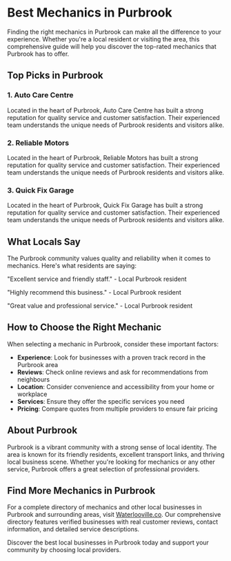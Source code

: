 # Best Mechanics in Purbrook

Finding the right mechanics in Purbrook can make all the difference to your experience. Whether you're a local resident or visiting the area, this comprehensive guide will help you discover the top-rated mechanics that Purbrook has to offer.

## Top Picks in Purbrook

### 1. Auto Care Centre
Located in the heart of Purbrook, Auto Care Centre has built a strong reputation for quality service and customer satisfaction. Their experienced team understands the unique needs of Purbrook residents and visitors alike.

### 2. Reliable Motors
Located in the heart of Purbrook, Reliable Motors has built a strong reputation for quality service and customer satisfaction. Their experienced team understands the unique needs of Purbrook residents and visitors alike.

### 3. Quick Fix Garage
Located in the heart of Purbrook, Quick Fix Garage has built a strong reputation for quality service and customer satisfaction. Their experienced team understands the unique needs of Purbrook residents and visitors alike.

## What Locals Say

The Purbrook community values quality and reliability when it comes to mechanics. Here's what residents are saying:

"Excellent service and friendly staff." - Local Purbrook resident

"Highly recommend this business." - Local Purbrook resident

"Great value and professional service." - Local Purbrook resident

## How to Choose the Right Mechanic

When selecting a mechanic in Purbrook, consider these important factors:

- **Experience**: Look for businesses with a proven track record in the Purbrook area
- **Reviews**: Check online reviews and ask for recommendations from neighbours
- **Location**: Consider convenience and accessibility from your home or workplace
- **Services**: Ensure they offer the specific services you need
- **Pricing**: Compare quotes from multiple providers to ensure fair pricing

## About Purbrook

Purbrook is a vibrant community with a strong sense of local identity. The area is known for its friendly residents, excellent transport links, and thriving local business scene. Whether you're looking for mechanics or any other service, Purbrook offers a great selection of professional providers.

## Find More Mechanics in Purbrook

For a complete directory of mechanics and other local businesses in Purbrook and surrounding areas, visit [Waterlooville.co](https://waterlooville.co). Our comprehensive directory features verified businesses with real customer reviews, contact information, and detailed service descriptions.

Discover the best local businesses in Purbrook today and support your community by choosing local providers.

